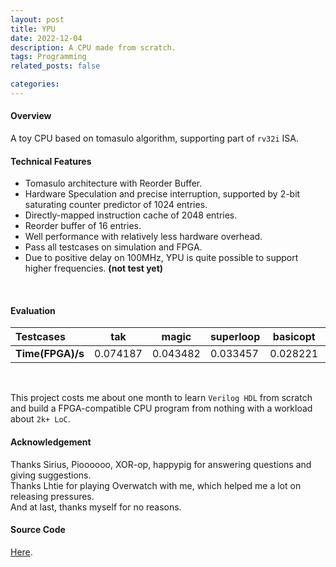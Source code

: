 ```yaml
---
layout: post
title: YPU
date: 2022-12-04 
description: A CPU made from scratch.
tags: Programming
related_posts: false

categories: 
---
```

#### Overview

A toy CPU based on tomasulo algorithm, supporting part of `rv32i` ISA.

#### Technical Features

- Tomasulo architecture with Reorder Buffer.
- Hardware Speculation and precise interruption, supported by 2-bit saturating counter predictor of 1024 entries.
- Directly-mapped instruction cache of 2048 entries.
- Reorder buffer of 16 entries.
- Well performance with relatively less hardware overhead.
- Pass all testcases on simulation and FPGA.
- Due to positive delay on 100MHz, YPU is quite possible to support higher frequencies. **(not test yet)**


<br/>

#### Evaluation

| Testcases           | tak      | magic    | superloop | basicopt | bulgarian | queens   | Pi   |
| :------------------ | -------- | -------- | --------- | -------- | --------- | -------- | ---- |
| **Time(FPGA)/s** | 0.074187 | 0.043482 | 0.033457  | 0.028221 | 1.228735  | 1.200035 | >3   |

<br/>

This project costs me about one month to learn `Verilog HDL` from scratch and build a FPGA-compatible CPU program from nothing with a workload about `2k+ LoC`.
#### Acknowledgement

Thanks Sirius, Pioooooo, XOR-op, happypig for answering questions and giving suggestions.<br>
Thanks Lhtie for playing Overwatch with me, which helped me a lot on releasing pressures.<br>
And at last, thanks myself for no reasons.<br>


#### Source Code
[Here](https://github.com/arxgy/YPU).

